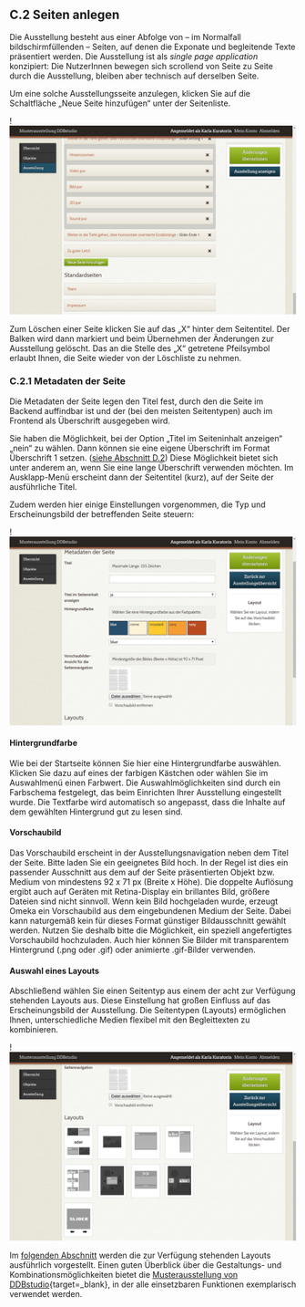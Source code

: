 ## C.2 Seiten anlegen

Die Ausstellung besteht aus einer Abfolge von – im Normalfall bildschirmfüllenden – Seiten, auf denen die Exponate und begleitende Texte präsentiert werden. Die Ausstellung ist als *single page application* konzipiert: Die NutzerInnen bewegen sich scrollend von Seite zu Seite durch die Ausstellung, bleiben aber technisch auf derselben Seite.

Um eine solche Ausstellungsseite anzulegen, klicken Sie auf die Schaltfläche „Neue Seite hinzufügen“ unter der Seitenliste.

!![Abb. C.2-1 – Die Seitenliste][C-2_1]

Zum Löschen einer Seite klicken Sie auf das „X“ hinter dem Seitentitel. Der Balken wird dann markiert und beim Übernehmen der Änderungen zur Ausstellung gelöscht. Das an die Stelle des „X“ getretene Pfeilsymbol erlaubt Ihnen, die Seite wieder von der Löschliste zu nehmen.

### C.2.1 Metadaten der Seite

Die Metadaten der Seite legen den Titel fest, durch den die Seite im Backend auffindbar ist und der (bei den meisten Seitentypen) auch im Frontend als Überschrift ausgegeben wird. 

Sie haben die Möglichkeit, bei der Option „Titel im Seiteninhalt anzeigen“ „nein“ zu wählen. Dann können sie eine eigene Überschrift im Format Überschrift 1 setzen. ([siehe Abschnitt D.2](anhang_editor.html#uberschriften)) Diese Möglichkeit bietet sich unter anderem an, wenn Sie eine lange Überschrift verwenden möchten. Im Ausklapp-Menü erscheint dann der Seitentitel (kurz), auf der Seite der ausführliche Titel.

Zudem werden hier einige Einstellungen vorgenommen, die Typ und Erscheinungsbild der betreffenden Seite steuern: 

!![Abb. C.2-2 – Einstellungen zu den Metadaten der Seite][C-2_2]

#### Hintergrundfarbe

Wie bei der Startseite können Sie hier eine Hintergrundfarbe auswählen. Klicken Sie dazu auf eines der farbigen Kästchen oder wählen Sie im Auswahlmenü einen Farbwert. Die Auswahlmöglichkeiten sind durch ein Farbschema festgelegt, das beim Einrichten Ihrer Ausstellung eingestellt wurde. Die Textfarbe wird automatisch so angepasst, dass die Inhalte auf dem gewählten Hintergrund gut zu lesen sind.

#### Vorschaubild

Das Vorschaubild erscheint in der Ausstellungsnavigation neben dem Titel der Seite. Bitte laden Sie ein geeignetes Bild hoch. In der Regel ist dies ein passender Ausschnitt aus dem auf der Seite präsentierten Objekt bzw. Medium von mindestens 92 x 71 px (Breite x Höhe). Die doppelte Auflösung ergibt auch auf Geräten mit Retina-Display ein brillantes Bild, größere Dateien sind nicht sinnvoll. Wenn kein Bild hochgeladen wurde, erzeugt Omeka ein Vorschaubild aus dem eingebundenen Medium der Seite. Dabei kann naturgemäß kein für dieses Format günstiger Bildausschnitt gewählt werden. Nutzen Sie deshalb bitte die Möglichkeit, ein speziell angefertigtes Vorschaubild hochzuladen. Auch hier können Sie Bilder mit transparentem Hintergrund (.png oder .gif) oder animierte .gif-Bilder verwenden.

#### Auswahl eines Layouts

Abschließend wählen Sie  einen Seitentyp aus einem der acht zur Verfügung stehenden Layouts aus. Diese Einstellung hat großen Einfluss auf das Erscheinungsbild der Ausstellung. Die Seitentypen (Layouts) ermöglichen Ihnen, unterschiedliche Medien flexibel mit den Begleittexten zu kombinieren.

!![Abb. C.2-3 – Auswahl eines Layouts][C-2_3]

Im [folgenden Abschnitt](seiten_layouts/index.html) werden die zur Verfügung stehenden Layouts ausführlich vorgestellt. Einen guten Überblick über die Gestaltungs- und Kombinationsmöglichkeiten bietet die [Musterausstellung von DDBstudio](https://pro.deutsche-digitale-bibliothek.de/){target=_blank}, in der alle einsetzbaren Funktionen exemplarisch verwendet werden.

[C-2_1]: img/C-2_1.jpg "Abb. C.2-1 – Die Seitenliste"
[C-2_2]: img/C-2_2.jpg "Abb. C.2-2 – Einstellungen zu den Metadaten der Seite"
[C-2_3]: img/C-2_3.jpg "Abb. C.2-3 – Auswahl eines Layouts"


